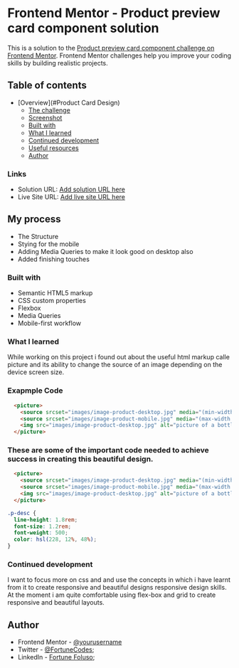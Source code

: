# Frontend Mentor - Product preview card component solution

This is a solution to the [Product preview card component challenge on Frontend Mentor](https://www.frontendmentor.io/challenges/product-preview-card-component-GO7UmttRfa). Frontend Mentor challenges help you improve your coding skills by building realistic projects. 

## Table of contents

- [Overview](#Product Card Design)
  - [The challenge](#Responsiveness)
  - [Screenshot](#screenshot)
  - [Built with](HTML&CSS)
  - [What I learned](Responsive-Design)
  - [Continued development](#continued-development)
  - [Useful resources](Css-Tricks)
  - [Author](Fortune)


### Links

- Solution URL: [Add solution URL here](https://your-solution-url.com)
- Live Site URL: [Add live site URL here](https://your-live-site-url.com)

## My process
- The Structure
- Stying for the mobile
- Adding Media Queries to make it look good on desktop also
- Added finishing touches

### Built with

- Semantic HTML5 markup
- CSS custom properties
- Flexbox
- Media Queries
- Mobile-first workflow

### What I learned

While working on this project i found out about the useful html markup calle picture and its ability to change the source of an image depending on the device screen size.

### Exapmple Code

```html
  <picture>
    <source srcset="images/image-product-desktop.jpg" media="(min-width:720px)">
    <source srcset="images/image-product-mobile.jpg" media="(max-width:720px)">
    <img src="images/image-product-desktop.jpg" alt="picture of a bottle of perfume" class="p-img">
  </picture>
```

### These are some of the important code needed to achieve success in creating this beautiful design.

```html
  <picture>
    <source srcset="images/image-product-desktop.jpg" media="(min-width:720px)">
    <source srcset="images/image-product-mobile.jpg" media="(max-width:720px)">
    <img src="images/image-product-desktop.jpg" alt="picture of a bottle of perfume" class="p-img">
  </picture>
```
```css
.p-desc {
  line-height: 1.8rem;
  font-size: 1.2rem;
  font-weight: 500;
  color: hsl(228, 12%, 48%);
}
```

### Continued development

I want to focus more on css and and use the concepts in which i have learnt from it to create responsive and beautiful designs responsive design skills. At the moment i am quite comfortable using flex-box and grid to create responsive and beautiful layouts.

## Author

- Frontend Mentor - [@yourusername](https://www.frontendmentor.io/profile/Fortune-Codes15)
- Twitter - [@FortuneCodes](https://www.twitter.com/https:/fortune_codes);
- LinkedIn - [Fortune Foluso](https://www.linkedin.com/in/fortune-foluso-45583b358/);